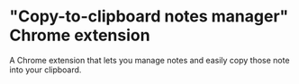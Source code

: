 # "Copy-to-clipboard notes manager" Chrome extension
A Chrome extension that lets you manage notes and easily copy those note into your clipboard.
